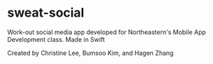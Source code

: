 # sweat-social
Work-out social media app developed for Northeastern's Mobile App Development class. Made in Swift

Created by Christine Lee, Bumsoo Kim, and Hagen Zhang
